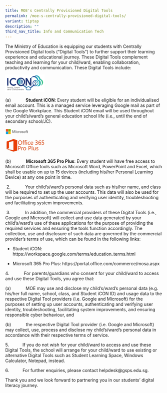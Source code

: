 ```yaml
---
title: MOE's Centrally Provisioned Digital Tools
permalink: /moe-s-centrally-provisioned-digital-tools/
variant: tiptap
description: ""
third_nav_title: Info and Communication Tech
---
```

<p>The Ministry of Education is equipping our students with Centrally Provisioned
Digital tools (“Digital Tools”) to further support their learning experience
and educational journey. These Digital Tools complement teaching and learning
for your child/ward, enabling collaboration, productivity and communication.
These Digital Tools include:</p>
<div class="isomer-image-wrapper">
<img style="width: 25%;" height="auto" width="100%" alt="" src="/images/2025 uploads/icon.png">
</div>
<p>(a)&nbsp;&nbsp;&nbsp;&nbsp;&nbsp;&nbsp;&nbsp;&nbsp;&nbsp;&nbsp;&nbsp; <strong>Student iCON</strong>:
Every student will be eligible for an individualised email account. This
is a managed service leveraging Google mail as part of the Google Workplace.
This Student iCON email will be used throughout your child’s/ward’s general
education school life (i.e., until the end of secondary school/JC).&nbsp;</p>
<div class="isomer-image-wrapper">
<img style="width: 25%;" height="auto" width="100%" alt="" src="/images/2025 uploads/m365.jpg">
</div>
<p>(b)&nbsp;&nbsp;&nbsp;&nbsp;&nbsp;&nbsp;&nbsp;&nbsp;&nbsp;&nbsp;&nbsp; <strong>Microsoft 365 Pro Plus</strong>:
Every student will have free access to Microsoft Office tools such as Microsoft
Word, PowerPoint and Excel, which shall be usable on up to 15 devices (including
his/her Personal Learning Device) at any one point in time.</p>
<p>&nbsp;2.&nbsp;&nbsp;&nbsp;&nbsp;&nbsp;&nbsp;&nbsp;&nbsp;&nbsp;&nbsp;&nbsp;
Your child’s/ward’s personal data such as his/her name, and class will
be required to set up the user accounts. This data will also be used for
the purposes of authenticating and verifying user identity, troubleshooting
and facilitating system improvements.</p>
<p>&nbsp;3.&nbsp;&nbsp;&nbsp;&nbsp;&nbsp;&nbsp;&nbsp;&nbsp;&nbsp;&nbsp;&nbsp;
In addition, the commercial providers of these Digital Tools (i.e., Google
and Microsoft) will collect and use data generated by your child’s/ward’s
use of these applications for the purpose of providing the required services
and ensuring the tools function accordingly. The collection, use and disclosure
of such data are governed by the commercial provider’s terms of use, which
can be found in the following links:</p>
<ul data-tight="true" class="tight">
<li>
<p>Student iCON: <a rel="noopener noreferrer nofollow" target="_blank">https://workspace.google.com/terms/education_terms.html</a>
</p>
</li>
<li>
<p>Microsoft 365 Pro Plus: <a rel="noopener noreferrer nofollow" target="_blank">https://portal.office.com/commerce/mosa.aspx</a>&nbsp;</p>
</li>
</ul>
<p>4.&nbsp;&nbsp;&nbsp;&nbsp;&nbsp;&nbsp;&nbsp;&nbsp;&nbsp;&nbsp;&nbsp; For
parents/guardians who consent for your child/ward to access and use these
Digital Tools, you agree that:</p>
<p>(a)&nbsp;&nbsp;&nbsp;&nbsp;&nbsp;&nbsp;&nbsp;&nbsp;&nbsp;&nbsp;&nbsp;
MOE may use and disclose my child’s/ward’s personal data (e.g. his/her
full name, school, class, and Student iCON ID) and usage data to the respective
Digital Tool providers (i.e. Google and Microsoft) for the purposes of
setting up user accounts, authenticating and verifying user identity, troubleshooting,
facilitating system improvements, and ensuring responsible cyber behaviour,
and</p>
<p>(b)&nbsp;&nbsp;&nbsp;&nbsp;&nbsp;&nbsp;&nbsp;&nbsp;&nbsp;&nbsp;&nbsp;
the respective Digital Tool provider (i.e. Google and Microsoft) may collect,
use, process and disclose my child’s/ward’s personal data in accordance
with their respective terms of service.</p>
<p>5.&nbsp;&nbsp;&nbsp;&nbsp;&nbsp;&nbsp;&nbsp;&nbsp;&nbsp;&nbsp;&nbsp;If
you do not wish for your child/ward to access and use these Digital Tools,
the school will arrange for your child/ward to use existing or alternative
Digital Tools such as Student Learning Space, Windows Calculator, Notepad,
instead.</p>
<p>6.&nbsp;&nbsp;&nbsp;&nbsp;&nbsp;&nbsp;&nbsp;&nbsp;&nbsp;&nbsp;&nbsp;For
further enquiries, please contact helpdesk@gsps.edu.sg.</p>
<p>Thank you and we look forward to partnering you in our students’ digital
literacy journey.</p>
<p></p>